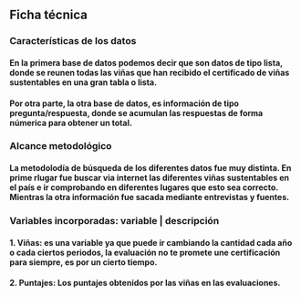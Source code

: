 ## Ficha técnica

### Características de los datos
#### En la primera base de datos podemos decir que son datos de tipo lista, donde se reunen todas las viñas que han recibido el certificado de viñas sustentables en una gran tabla o lista.
#### Por otra parte, la otra base de datos, es información de tipo pregunta/respuesta, donde se acumulan las respuestas de forma númerica para obtener un total.

### Alcance metodológico
#### La metodolodía de búsqueda de los diferentes datos fue muy distinta. En prime rlugar fue buscar via internet las diferentes viñas sustentables en el país e ir comprobando en diferentes lugares que esto sea correcto. Mientras la otra información fue sacada mediante entrevistas y fuentes.

### Variables incorporadas: variable | descripción
#### 1. Viñas: es una variable ya que puede ir cambiando la cantidad cada año o cada ciertos periodos, la evaluación no te promete une certificación para siempre, es por un cierto tiempo.
#### 2. Puntajes: Los puntajes obtenidos por las viñas en las evaluaciones.